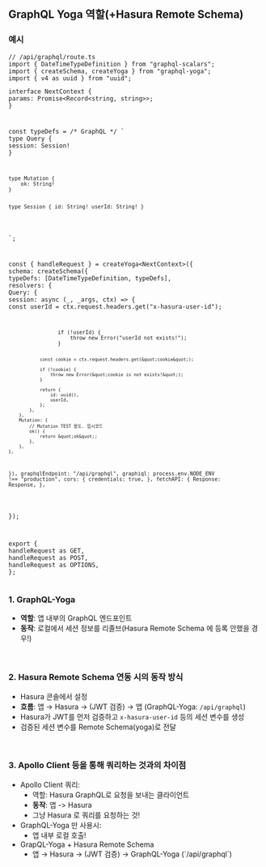 <h2 data-ke-size="size26">GraphQL Yoga 역할(+Hasura Remote Schema)</h2>
<h3 data-ke-size="size23">예시</h3>
<pre class="python" data-ke-language="python"><code>// /api/graphql/route.ts
import { DateTimeTypeDefinition } from "graphql-scalars";
import { createSchema, createYoga } from "graphql-yoga";
import { v4 as uuid } from "uuid";
<p>interface NextContext {
params: Promise&lt;Record&lt;string, string&gt;&gt;;
}</p>
<p>const typeDefs = /* GraphQL */ `
type Query {
session: Session!
}</p>
<pre><code>type Mutation {
    ok: String!
}

type Session {
    id: String!
    userId: String!
}
</code></pre>
<p>`;</p>
<p>const { handleRequest } = createYoga&lt;NextContext&gt;({
schema: createSchema({
typeDefs: [DateTimeTypeDefinition, typeDefs],
resolvers: {
Query: {
session: async (_, _args, ctx) =&gt; {
const userId = ctx.request.headers.get(&quot;x-hasura-user-id&quot;);</p>
<pre><code>                if (!userId) {
                    throw new Error(&quot;userId not exists!&quot;);
                }

                const cookie = ctx.request.headers.get(&quot;cookie&quot;);

                if (!cookie) {
                    throw new Error(&quot;cookie is not exists!&quot;);
                }

                return {
                    id: uuid(),
                    userId,
                };
            },
        },
        Mutation: {
            // Mutation TEST 용도. 임시코드
            ok() {
                return &quot;ok&quot;;
            },
        },
    },
}),
graphqlEndpoint: &quot;/api/graphql&quot;,
graphiql: process.env.NODE_ENV !== &quot;production&quot;,
	cors: {
	credentials: true,
},
fetchAPI: {
	Response: Response,
},
</code></pre>
<p>});</p>
<p>export {
handleRequest as GET,
handleRequest as POST,
handleRequest as OPTIONS,
};</code></pre></p>
<h3 data-ke-size="size23">1. GraphQL-Yoga</h3>
<ul style="list-style-type: disc;" data-ke-list-type="disc">
<li><b>역할</b>: 앱 내부의 GraphQL 엔드포인트</li>
<li><b>동작</b>: 로컬에서 세션 정보를 리졸브(Hasura Remote Schema 에 등록 안했을 경우!)</li>
</ul>
<p data-ke-size="size16">&nbsp;</p>
<h3 data-ke-size="size23">2. Hasura Remote Schema 연동 시의 동작 방식</h3>
<ul style="list-style-type: disc;" data-ke-list-type="disc">
<li>Hasura 콘솔에서 설정</li>
<li><b>흐름</b>: 앱 &rarr; Hasura &rarr; (JWT 검증) &rarr; 앱 (GraphQL-Yoga: <code>/api/graphql</code>)</li>
<li>Hasura가 JWT를 먼저 검증하고 <code>x-hasura-user-id</code> 등의 세션 변수를 생성</li>
<li>검증된 세션 변수를 Remote Schema(yoga)로 전달</li>
</ul>
<p data-ke-size="size16">&nbsp;</p>
<h3 data-ke-size="size23">3. Apollo Client 등을 통해 쿼리하는 것과의 차이점</h3>
<ul style="list-style-type: disc;" data-ke-list-type="disc">
<li>Apollo Client 쿼리:
<ul style="list-style-type: disc;" data-ke-list-type="disc">
<li>역할: Hasura GraphQL로 요청을 보내는 클라이언트</li>
<li><b>동작</b>: 앱 -&gt; Hasura</li>
<li>그냥 Hasura 로 쿼리를 요청하는 것!</li>
</ul>
</li>
<li>GraphQL-Yoga 만 사용시:
<ul style="list-style-type: disc;" data-ke-list-type="disc">
<li>앱 내부 로컬 호출!</li>
</ul>
</li>
<li>GrapQL-Yoga + Hasura Remote Schema
<ul style="list-style-type: disc;" data-ke-list-type="disc">
<li>앱 &rarr; Hasura &rarr; (JWT 검증) &rarr; GraphQL-Yoga (`/api/graphql`)</li>
</ul>
</li>
</ul>
<ol style="list-style-type: decimal;" data-ke-list-type="decimal">
<li style="list-style-type: none;">&nbsp;</li>
</ol>